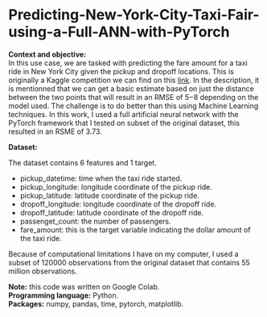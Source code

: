 # Predicting-New-York-City-Taxi-Fair-using-a-Full-ANN-with-PyTorch

**Context and objective:**  
In this use case, we are tasked with predicting the fare amount for a taxi ride in New York City given the pickup and dropoff locations. This is originally a Kaggle competition we can find on this [link](https://www.kaggle.com/competitions/new-york-city-taxi-fare-prediction/overview). In the description, it is mentionned that we can get a basic estimate based on just the distance between the two points that will result in an RMSE of $5-$8 depending on the model used. The challenge is to do better than this using Machine Learning techniques. In this work, I used a full artificial neural network with the PyTorch framework that I tested on subset of the original dataset, this resulted in an RSME of 3.73.

**Dataset:**  

The dataset contains 6 features and 1 target.
- pickup_datetime: time when the taxi ride started.
- pickup_longitude: longitude coordinate of the pickup ride.
- pickup_latitude: latitude coordinate of the pickup ride.
- dropoff_longitude: longitude coordinate of the dropoff ride.
- dropoff_latitude: latitude coordinate of the dropoff ride.
- passenget_count: the number of passengers.
- fare_amount: this is the target variable indicating the dollar amount of the taxi ride.

Because of computational limitations I have on my computer, I used a subset of 120000 observations from the original dataset that contains 55 million observations.

**Note:** this code was written on Google Colab.  
**Programming language:** Python.  
**Packages:** numpy, pandas, time, pytorch, matplotlib.  
